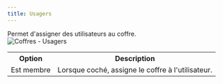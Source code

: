 ```yaml
---
title: Usagers
---
```

Permet d'assigner des utilisateurs au coffre.  
![Coffres - Usagers](https://webdevolutions.azureedge.net/docs/fr/server/ServerOp8069.png) 

<table>
	<tr>
		<th>
Option 
		</th>
		<th>
Description 
		</th>
	</tr>
	<tr>
		<td>
Est membre 
		</td>
		<td>
Lorsque coché, assigne le coffre à l'utilisateur. 
		</td>
	</tr>
</table>


